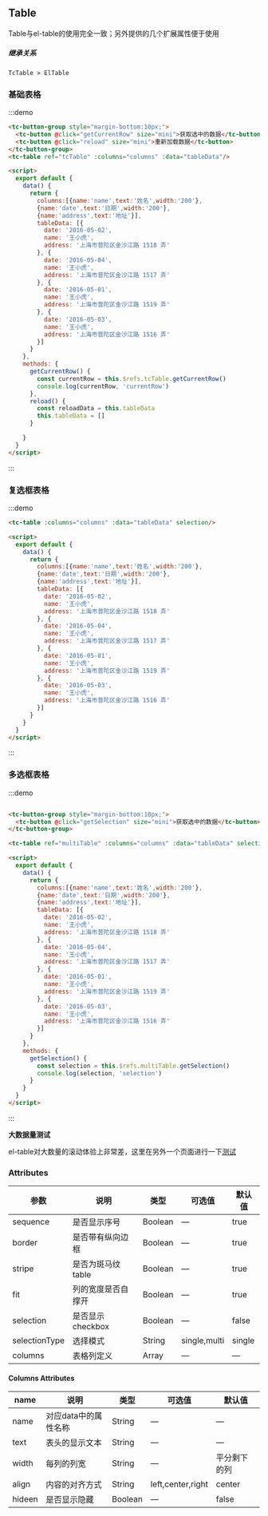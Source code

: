 ## Table
Table与el-table的使用完全一致；另外提供的几个扩展属性便于使用

##### 继承关系
```
TcTable > ElTable
```

### 基础表格
:::demo
```html
<tc-button-group style="margin-bottom:10px;">
  <tc-button @click="getCurrentRow" size="mini">获取选中的数据</tc-button>
  <tc-button @click="reload" size="mini">重新加载数据</tc-button>
</tc-button-group>
<tc-table ref="tcTable" :columns="columns" :data="tableData"/>

<script>
  export default {
    data() {
      return {
        columns:[{name:'name',text:'姓名',width:'200'},
        {name:'date',text:'日期',width:'200'},
        {name:'address',text:'地址'}],
        tableData: [{
          date: '2016-05-02',
          name: '王小虎',
          address: '上海市普陀区金沙江路 1518 弄'
        }, {
          date: '2016-05-04',
          name: '王小虎',
          address: '上海市普陀区金沙江路 1517 弄'
        }, {
          date: '2016-05-01',
          name: '王小虎',
          address: '上海市普陀区金沙江路 1519 弄'
        }, {
          date: '2016-05-03',
          name: '王小虎',
          address: '上海市普陀区金沙江路 1516 弄'
        }]
      }
    },
    methods: {
      getCurrentRow() {
        const currentRow = this.$refs.tcTable.getCurrentRow()
        console.log(currentRow, 'currentRow')
      },
      reload() {
        const reloadData = this.tableData
        this.tableData = []
      }

    }
  }
</script>
```
:::

### 复选框表格
:::demo
```html
<tc-table :columns="columns" :data="tableData" selection/>

<script>
  export default {
    data() {
      return {
        columns:[{name:'name',text:'姓名',width:'200'},
        {name:'date',text:'日期',width:'200'},
        {name:'address',text:'地址'}],
        tableData: [{
          date: '2016-05-02',
          name: '王小虎',
          address: '上海市普陀区金沙江路 1518 弄'
        }, {
          date: '2016-05-04',
          name: '王小虎',
          address: '上海市普陀区金沙江路 1517 弄'
        }, {
          date: '2016-05-01',
          name: '王小虎',
          address: '上海市普陀区金沙江路 1519 弄'
        }, {
          date: '2016-05-03',
          name: '王小虎',
          address: '上海市普陀区金沙江路 1516 弄'
        }]
      }
    }
  }
</script>
```
:::

### 多选框表格
:::demo
```html

<tc-button-group style="margin-bottom:10px;">
  <tc-button @click="getSelection" size="mini">获取选中的数据</tc-button>
</tc-button-group>

<tc-table ref="multiTable" :columns="columns" :data="tableData" selectionType="multi" selection/>

<script>
  export default {
    data() {
      return {
        columns:[{name:'name',text:'姓名',width:'200'},
        {name:'date',text:'日期',width:'200'},
        {name:'address',text:'地址'}],
        tableData: [{
          date: '2016-05-02',
          name: '王小虎',
          address: '上海市普陀区金沙江路 1518 弄'
        }, {
          date: '2016-05-04',
          name: '王小虎',
          address: '上海市普陀区金沙江路 1517 弄'
        }, {
          date: '2016-05-01',
          name: '王小虎',
          address: '上海市普陀区金沙江路 1519 弄'
        }, {
          date: '2016-05-03',
          name: '王小虎',
          address: '上海市普陀区金沙江路 1516 弄'
        }]
      }
    },
    methods: {
      getSelection() {
        const selection = this.$refs.multiTable.getSelection()
        console.log(selection, 'selection')
      }
    }
  }
</script>
```
:::

**大数据量测试**

el-table对大数量的滚动体验上非常差，这里在另外一个页面进行一下[测试](/#/vuele/zh-CN/component/table-big-data)

### Attributes

| 参数          | 说明            | 类型            | 可选值                 | 默认值   |
|-------------  |---------------- |---------------- |---------------------- |-------- |
| sequence   | 是否显示序号   | Boolean          | — | true |
| border   | 是否带有纵向边框   | Boolean          | — | true |
| stripe   | 是否为斑马纹 table   | Boolean          | — | true |
| fit   | 列的宽度是否自撑开   | Boolean          | — | true |
| selection   | 是否显示checkbox   | Boolean          | — | false |
| selectionType   | 选择模式   | String          | single,multi | single |
| columns   | 表格列定义   | Array          | — | — |


#### Columns Attributes

| name | 说明 | 类型            | 可选值  | 默认值   |
|-------------  |---------------- |---------------- |---------------------- |-------- |
| name | 对应data中的属性名称 | String          | — | — |
| text | 表头的显示文本 | String          | — | — |
| width | 每列的列宽 | String          | — | 平分剩下的列 |
| align | 内容的对齐方式 | String          | left,center,right | center |
| hideen | 是否显示隐藏 | Boolean          | — | false |